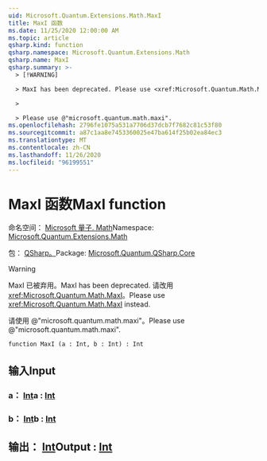 ```yaml
---
uid: Microsoft.Quantum.Extensions.Math.MaxI
title: MaxI 函数
ms.date: 11/25/2020 12:00:00 AM
ms.topic: article
qsharp.kind: function
qsharp.namespace: Microsoft.Quantum.Extensions.Math
qsharp.name: MaxI
qsharp.summary: >-
  > [!WARNING]

  > MaxI has been deprecated. Please use <xref:Microsoft.Quantum.Math.MaxI> instead.

  >

  > Please use @"microsoft.quantum.math.maxi".
ms.openlocfilehash: 2796fe1075a531a7706d37dcb7f7682c81c53f80
ms.sourcegitcommit: a87c1aa8e7453360025e47ba614f25b02ea84ec3
ms.translationtype: MT
ms.contentlocale: zh-CN
ms.lasthandoff: 11/26/2020
ms.locfileid: "96199551"
---
```

# <a name="maxi-function"></a><span data-ttu-id="385c9-102">MaxI 函数</span><span class="sxs-lookup"><span data-stu-id="385c9-102">MaxI function</span></span>

<span data-ttu-id="385c9-103">命名空间： [Microsoft 量子. Math](xref:Microsoft.Quantum.Extensions.Math)</span><span class="sxs-lookup"><span data-stu-id="385c9-103">Namespace: [Microsoft.Quantum.Extensions.Math](xref:Microsoft.Quantum.Extensions.Math)</span></span>

<span data-ttu-id="385c9-104">包： [QSharp。](https://nuget.org/packages/Microsoft.Quantum.QSharp.Core)</span><span class="sxs-lookup"><span data-stu-id="385c9-104">Package: [Microsoft.Quantum.QSharp.Core](https://nuget.org/packages/Microsoft.Quantum.QSharp.Core)</span></span>


> [!WARNING]
> <span data-ttu-id="385c9-105">MaxI 已被弃用。</span><span class="sxs-lookup"><span data-stu-id="385c9-105">MaxI has been deprecated.</span></span> <span data-ttu-id="385c9-106">请改用 <xref:Microsoft.Quantum.Math.MaxI>。</span><span class="sxs-lookup"><span data-stu-id="385c9-106">Please use <xref:Microsoft.Quantum.Math.MaxI> instead.</span></span>
>
> <span data-ttu-id="385c9-107">请使用 @"microsoft.quantum.math.maxi"。</span><span class="sxs-lookup"><span data-stu-id="385c9-107">Please use @"microsoft.quantum.math.maxi".</span></span>



```qsharp
function MaxI (a : Int, b : Int) : Int
```


## <a name="input"></a><span data-ttu-id="385c9-108">输入</span><span class="sxs-lookup"><span data-stu-id="385c9-108">Input</span></span>

### <a name="a--int"></a><span data-ttu-id="385c9-109">a： [Int](xref:microsoft.quantum.lang-ref.int)</span><span class="sxs-lookup"><span data-stu-id="385c9-109">a : [Int](xref:microsoft.quantum.lang-ref.int)</span></span>




### <a name="b--int"></a><span data-ttu-id="385c9-110">b： [Int](xref:microsoft.quantum.lang-ref.int)</span><span class="sxs-lookup"><span data-stu-id="385c9-110">b : [Int](xref:microsoft.quantum.lang-ref.int)</span></span>





## <a name="output--int"></a><span data-ttu-id="385c9-111">输出： [Int](xref:microsoft.quantum.lang-ref.int)</span><span class="sxs-lookup"><span data-stu-id="385c9-111">Output : [Int](xref:microsoft.quantum.lang-ref.int)</span></span>


